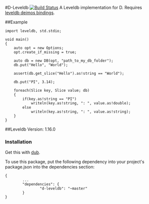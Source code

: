 #D-Leveldb [![Build Status](https://travis-ci.org/bheads/d-leveldb.svg)](https://travis-ci.org/bheads/d-leveldb)
A Leveldb implementation for D.  Requires [leveldb deimos bindings](https://github.com/bheads/leveldb/).

##Example
```
import leveldb, std.stdio;

void main()
{
    auto opt = new Options;
    opt.create_if_missing = true;

    auto db = new DB(opt, "path_to_my_db_folder");
    db.put("Hello", "World");

    assert(db.get_slice("Hello").as!string == "World");

    db.put("PI", 3.14);

    foreach(Slice key, Slice value; db)
    {
        if(key.as!string == "PI")
            writeln(key.as!string, ": ", value.as!double);
        else
            writeln(key.as!string, ": ", value.as!string);
    }
}
```

##Leveldb Version: 1.16.0

### Installation
Get this with [dub](http://registry.vibed.org/packages/d-leveldb).

To use this package, put the following dependency into your project's package.json into the dependencies section:
```
{
        ...
        "dependencies": {
                "d-leveldb": "~master"
        }
}
```
